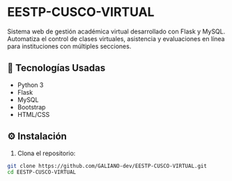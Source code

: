 # EESTP-CUSCO-VIRTUAL

Sistema web de gestión académica virtual desarrollado con Flask y MySQL. Automatiza el control de clases virtuales, asistencia y evaluaciones en línea para instituciones con múltiples secciones.

## 🔧 Tecnologías Usadas

- Python 3
- Flask
- MySQL
- Bootstrap
- HTML/CSS

## ⚙️ Instalación

1. Clona el repositorio:

```bash
git clone https://github.com/GALIANO-dev/EESTP-CUSCO-VIRTUAL.git
cd EESTP-CUSCO-VIRTUAL

